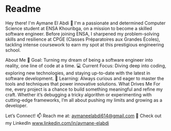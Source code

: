 # Readme
Hey there! I'm Aymane El Abdi 👋
I'm a passionate and determined Computer Science student at ENSA Khouribga, on a mission to become a skilled software engineer. Before joining ENSA, I sharpened my problem-solving skills and resilience at CPGE (Classes Préparatoires aux Grandes Écoles), tackling intense coursework to earn my spot at this prestigious engineering school.

About Me
🎯 Goal: Turning my dream of being a software engineer into reality, one line of code at a time.
💻 Current Focus: Diving deep into coding, exploring new technologies, and staying up-to-date with the latest in software development.
🌱 Learning: Always curious and eager to master the tools and techniques that power innovative solutions.
What Drives Me
For me, every project is a chance to build something meaningful and refine my craft. Whether it’s debugging a tricky algorithm or experimenting with cutting-edge frameworks, I’m all about pushing my limits and growing as a developer.

Let’s Connect!
📫 Reach me at: aymaneelabdi614@gmail.com
💼 Check out my LinkedIn www.linkedin.com/in/aymane-elabdi
